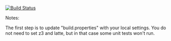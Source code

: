 [![Build Status](https://travis-ci.org/rob-the-dog/green.svg?branch=master)](https://travis-ci.org/rob-the-dog/green?branch=master)

Notes:

The first step is to update "build.properties" with your local
settings.  You do not need to set z3 and latte, but in that case
some unit tests won't run.
